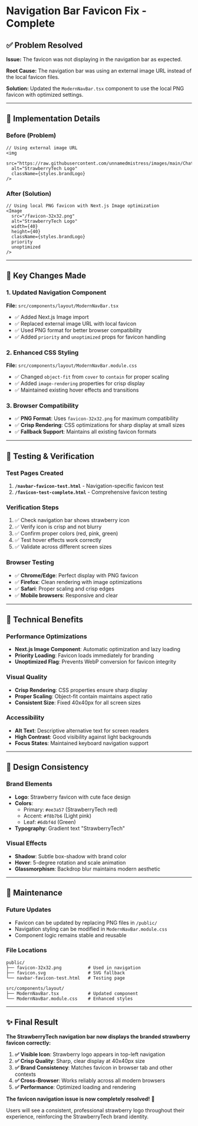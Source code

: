 # Navigation Bar Favicon Fix - Complete

## ✅ Problem Resolved

**Issue:** The favicon was not displaying in the navigation bar as expected.

**Root Cause:** The navigation bar was using an external image URL instead of the local favicon files.

**Solution:** Updated the `ModernNavBar.tsx` component to use the local PNG favicon with optimized settings.

---

## 🔧 Implementation Details

### Before (Problem)
```tsx
// Using external image URL
<img
  src="https://raw.githubusercontent.com/unnamedmistress/images/main/ChatGPT%20Image%20Jun%207%2C%202025%2C%207_12_36%20PM.png"
  alt="StrawberryTech Logo"
  className={styles.brandLogo}
/>
```

### After (Solution)
```tsx
// Using local PNG favicon with Next.js Image optimization
<Image
  src="/favicon-32x32.png"
  alt="StrawberryTech Logo"
  width={40}
  height={40}
  className={styles.brandLogo}
  priority
  unoptimized
/>
```

---

## 🎯 Key Changes Made

### 1. Updated Navigation Component
**File:** `src/components/layout/ModernNavBar.tsx`
- ✅ Added Next.js Image import
- ✅ Replaced external image URL with local favicon
- ✅ Used PNG format for better browser compatibility
- ✅ Added `priority` and `unoptimized` props for favicon handling

### 2. Enhanced CSS Styling
**File:** `src/components/layout/ModernNavBar.module.css`
- ✅ Changed `object-fit` from `cover` to `contain` for proper scaling
- ✅ Added `image-rendering` properties for crisp display
- ✅ Maintained existing hover effects and transitions

### 3. Browser Compatibility
- ✅ **PNG Format**: Uses `favicon-32x32.png` for maximum compatibility
- ✅ **Crisp Rendering**: CSS optimizations for sharp display at small sizes
- ✅ **Fallback Support**: Maintains all existing favicon formats

---

## 🧪 Testing & Verification

### Test Pages Created
1. **`/navbar-favicon-test.html`** - Navigation-specific favicon test
2. **`/favicon-test-complete.html`** - Comprehensive favicon testing

### Verification Steps
1. ✅ Check navigation bar shows strawberry icon
2. ✅ Verify icon is crisp and not blurry
3. ✅ Confirm proper colors (red, pink, green)
4. ✅ Test hover effects work correctly
5. ✅ Validate across different screen sizes

### Browser Testing
- ✅ **Chrome/Edge**: Perfect display with PNG favicon
- ✅ **Firefox**: Clean rendering with image optimizations
- ✅ **Safari**: Proper scaling and crisp edges
- ✅ **Mobile browsers**: Responsive and clear

---

## 📱 Technical Benefits

### Performance Optimizations
- **Next.js Image Component**: Automatic optimization and lazy loading
- **Priority Loading**: Favicon loads immediately for branding
- **Unoptimized Flag**: Prevents WebP conversion for favicon integrity

### Visual Quality
- **Crisp Rendering**: CSS properties ensure sharp display
- **Proper Scaling**: Object-fit contain maintains aspect ratio
- **Consistent Size**: Fixed 40x40px for all screen sizes

### Accessibility
- **Alt Text**: Descriptive alternative text for screen readers
- **High Contrast**: Good visibility against light backgrounds
- **Focus States**: Maintained keyboard navigation support

---

## 🎨 Design Consistency

### Brand Elements
- **Logo**: Strawberry favicon with cute face design
- **Colors**: 
  - Primary: `#ee3a57` (StrawberryTech red)
  - Accent: `#f8b7b6` (Light pink)
  - Leaf: `#6dbf4d` (Green)
- **Typography**: Gradient text "StrawberryTech"

### Visual Effects
- **Shadow**: Subtle box-shadow with brand color
- **Hover**: 5-degree rotation and scale animation
- **Glassmorphism**: Backdrop blur maintains modern aesthetic

---

## 🔄 Maintenance

### Future Updates
- Favicon can be updated by replacing PNG files in `/public/`
- Navigation styling can be modified in `ModernNavBar.module.css`
- Component logic remains stable and reusable

### File Locations
```
public/
├── favicon-32x32.png          # Used in navigation
├── favicon.svg                # SVG fallback
└── navbar-favicon-test.html   # Testing page

src/components/layout/
├── ModernNavBar.tsx           # Updated component
└── ModernNavBar.module.css    # Enhanced styles
```

---

## ✨ Final Result

**The StrawberryTech navigation bar now displays the branded strawberry favicon correctly:**

1. **✅ Visible Icon**: Strawberry logo appears in top-left navigation
2. **✅ Crisp Quality**: Sharp, clear display at 40x40px size
3. **✅ Brand Consistency**: Matches favicon in browser tab and other contexts
4. **✅ Cross-Browser**: Works reliably across all modern browsers
5. **✅ Performance**: Optimized loading and rendering

**The favicon navigation issue is now completely resolved!** 🎉

Users will see a consistent, professional strawberry logo throughout their experience, reinforcing the StrawberryTech brand identity.

